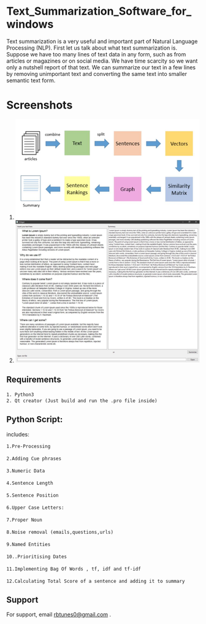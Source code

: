 
# Text_Summarization_Software_for_windows

Text summarization is a very useful and important part of Natural Language Processing 
(NLP). First let us talk about what text summarization is. Suppose we have too many lines of 
text data in any form, such as from articles or magazines or on social media. We have time 
scarcity so we want only a nutshell report of that text. We can summarize our text in a few 
lines by removing unimportant text and converting the same text into smaller semantic text 
form.











# Screenshots

1. ![App Screenshot](https://github.com/R-ohit-B-isht/Text_Summarization_for_windows/blob/main/Capture2.JPG)
2. ![App Screenshot](https://github.com/R-ohit-B-isht/Text_Summarization_for_windows/blob/main/Capture.JPG)
## Requirements

    1. Python3
    2. Qt creator (Just build and run the .pro file inside)
## Python Script:

includes:

    1.Pre-Processing

    2.Adding Cue phrases

    3.Numeric Data
    
    4.Sentence Length

    5.Sentence Position

    6.Upper Case Letters:

    7.Proper Noun

    8.Noise removal (emails,questions,urls)
 
    9.Named Entities

    10..Prioritising Dates

    11.Implementing Bag Of Words , tf, idf and tf-idf

    12.Calculating Total Score of a sentence and adding it to summary
## Support

For support, email rbtunes0@gmail.com .